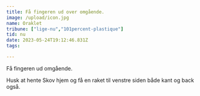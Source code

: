 ```yaml
---
title: Få fingeren ud over omgående.
image: /upload/icon.jpg
name: Oraklet
tribune: ["lige-nu","101percent-plastique"]
tid: nu
date: 2023-05-24T19:12:46.831Z
tags:

---
```



Få fingeren ud omgående.

Husk at hente Skov hjem og få en raket til venstre siden både kant og back også.
